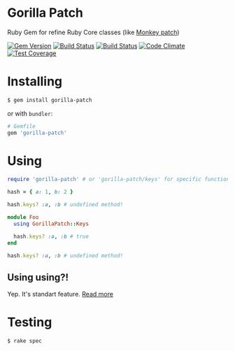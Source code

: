 # Gorilla Patch

Ruby Gem for refine Ruby Core classes (like [Monkey patch](https://en.wikipedia.org/wiki/Monkey_patch))

[![Gem Version](https://badge.fury.io/rb/gorilla-patch.svg)](https://badge.fury.io/rb/gorilla-patch)
[![Build Status](https://travis-ci.org/AlexWayfer/gorilla-patch.svg?branch=master)](https://travis-ci.org/AlexWayfer/gorilla-patch)
[![Build Status](https://travis-ci.org/AlexWayfer/gorilla-patch.svg?branch=master)](https://travis-ci.org/AlexWayfer/gorilla-patch)
[![Code Climate](https://codeclimate.com/github/AlexWayfer/gorilla-patch/badges/gpa.svg)](https://codeclimate.com/github/AlexWayfer/gorilla-patch)
[![Test Coverage](https://codeclimate.com/github/AlexWayfer/gorilla-patch/badges/coverage.svg)](https://codeclimate.com/github/AlexWayfer/gorilla-patch/coverage)

# Installing

```bash
$ gem install gorilla-patch
```

or with `bundler`:

```ruby
# Gemfile
gem 'gorilla-patch'
```

# Using

```ruby
require 'gorilla-patch' # or 'gorilla-patch/keys' for specific functionallity

hash = { a: 1, b: 2 }

hash.keys? :a, :b # undefined method!

module Foo
  using GorillaPatch::Keys

  hash.keys? :a, :b # true
end

hash.keys? :a, :b # undefined method!
```

## Using using?!

Yep. It's standart feature. [Read more](http://ruby-doc.org/core/doc/syntax/refinements_rdoc.html)


# Testing

```
$ rake spec
```
